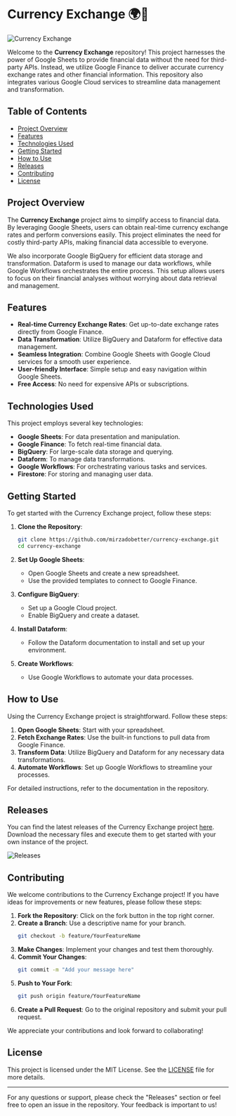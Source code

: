 # Currency Exchange 🌍💱

![Currency Exchange](https://img.shields.io/badge/Download%20Releases-%20%F0%9F%93%88-brightgreen?style=flat-square&logo=github)

Welcome to the **Currency Exchange** repository! This project harnesses the power of Google Sheets to provide financial data without the need for third-party APIs. Instead, we utilize Google Finance to deliver accurate currency exchange rates and other financial information. This repository also integrates various Google Cloud services to streamline data management and transformation.

## Table of Contents

- [Project Overview](#project-overview)
- [Features](#features)
- [Technologies Used](#technologies-used)
- [Getting Started](#getting-started)
- [How to Use](#how-to-use)
- [Releases](#releases)
- [Contributing](#contributing)
- [License](#license)

## Project Overview

The **Currency Exchange** project aims to simplify access to financial data. By leveraging Google Sheets, users can obtain real-time currency exchange rates and perform conversions easily. This project eliminates the need for costly third-party APIs, making financial data accessible to everyone.

We also incorporate Google BigQuery for efficient data storage and transformation. Dataform is used to manage our data workflows, while Google Workflows orchestrates the entire process. This setup allows users to focus on their financial analyses without worrying about data retrieval and management.

## Features

- **Real-time Currency Exchange Rates**: Get up-to-date exchange rates directly from Google Finance.
- **Data Transformation**: Utilize BigQuery and Dataform for effective data management.
- **Seamless Integration**: Combine Google Sheets with Google Cloud services for a smooth user experience.
- **User-friendly Interface**: Simple setup and easy navigation within Google Sheets.
- **Free Access**: No need for expensive APIs or subscriptions.

## Technologies Used

This project employs several key technologies:

- **Google Sheets**: For data presentation and manipulation.
- **Google Finance**: To fetch real-time financial data.
- **BigQuery**: For large-scale data storage and querying.
- **Dataform**: To manage data transformations.
- **Google Workflows**: For orchestrating various tasks and services.
- **Firestore**: For storing and managing user data.

## Getting Started

To get started with the Currency Exchange project, follow these steps:

1. **Clone the Repository**:
   ```bash
   git clone https://github.com/mirzadobetter/currency-exchange.git
   cd currency-exchange
   ```

2. **Set Up Google Sheets**:
   - Open Google Sheets and create a new spreadsheet.
   - Use the provided templates to connect to Google Finance.

3. **Configure BigQuery**:
   - Set up a Google Cloud project.
   - Enable BigQuery and create a dataset.

4. **Install Dataform**:
   - Follow the Dataform documentation to install and set up your environment.

5. **Create Workflows**:
   - Use Google Workflows to automate your data processes.

## How to Use

Using the Currency Exchange project is straightforward. Follow these steps:

1. **Open Google Sheets**: Start with your spreadsheet.
2. **Fetch Exchange Rates**: Use the built-in functions to pull data from Google Finance.
3. **Transform Data**: Utilize BigQuery and Dataform for any necessary data transformations.
4. **Automate Workflows**: Set up Google Workflows to streamline your processes.

For detailed instructions, refer to the documentation in the repository.

## Releases

You can find the latest releases of the Currency Exchange project [here](https://github.com/mirzadobetter/currency-exchange/releases). Download the necessary files and execute them to get started with your own instance of the project.

![Releases](https://img.shields.io/badge/Visit%20Releases-%20%F0%9F%93%88-brightgreen?style=flat-square&logo=github)

## Contributing

We welcome contributions to the Currency Exchange project! If you have ideas for improvements or new features, please follow these steps:

1. **Fork the Repository**: Click on the fork button in the top right corner.
2. **Create a Branch**: Use a descriptive name for your branch.
   ```bash
   git checkout -b feature/YourFeatureName
   ```
3. **Make Changes**: Implement your changes and test them thoroughly.
4. **Commit Your Changes**:
   ```bash
   git commit -m "Add your message here"
   ```
5. **Push to Your Fork**:
   ```bash
   git push origin feature/YourFeatureName
   ```
6. **Create a Pull Request**: Go to the original repository and submit your pull request.

We appreciate your contributions and look forward to collaborating!

## License

This project is licensed under the MIT License. See the [LICENSE](LICENSE) file for more details.

---

For any questions or support, please check the "Releases" section or feel free to open an issue in the repository. Your feedback is important to us!